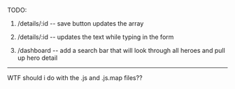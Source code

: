 TODO:

1. 	/details/:id -- save button updates the array

2. /details/:id -- updates the text while typing in the form

3. /dashboard -- add a search bar that will look through all heroes and pull up hero detail

-----------

WTF should i do with the .js and .js.map files??

